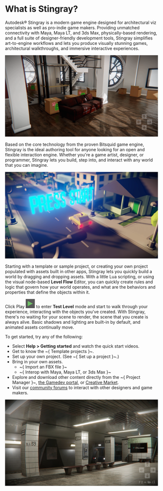 ﻿# What is Stingray?

Autodesk® Stingray is a modern game engine designed for architectural viz specialists as well as pro-indie game makers. Providing unmatched connectivity with Maya, Maya LT, and 3ds Max, physically-based rendering, and a full suite of designer-friendly development tools, Stingray simplifies art-to-engine workflows and lets you produce visually stunning games, architectural walkthroughs, and immersive interactive experiences.

![](../images/Apartment.png)

Based on the core technology from the proven Bitsquid game engine, Stingray is the ideal authoring tool for anyone looking for an open and flexible interaction engine. Whether you're a game artist, designer, or programmer, Stingray lets you build, step into, and interact with any world that you can imagine.

![](../images/Taxi.png)

Starting with a template or sample project, or creating your own project populated with assets built in other apps, Stingray lets you quickly build a world by dragging and dropping assets. With a little Lua scripting, or using the visual node-based **Level Flow** Editor, you can quickly create rules and logic that govern how your world operates, and what are the behaviors and properties that define the objects within it.

Click Play ![](../images/icon_Play.png) to enter **Test Level** mode and start to walk through your experience, interacting with the objects you've created. With Stingray, there's no waiting for your scene to render, the scene that you create is always alive. Basic shadows and lighting are built-in by default, and animated assets continually move.

To get started, try any of the following:

- Select **Help > Getting started** and watch the quick start videos.
- Get to know the ~{ Template projects }~.
- Set up your own project. (See ~{ Set up a project }~.)
- Bring in your own assets.
	- ~{ Import an FBX file }~
	- ~{ Interop with Maya, Maya LT, or 3ds Max }~
- Explore and download other content directly from the ~{ Project Manager }~, [the Gamedev portal](https://gamedev.autodesk.com/stingray/plugins), or [Creative Market](https://creativemarket.com/apps/stingray).
- Visit our [community forums](http://www.autodesk.com/stingray-forums)
 to interact with other designers and game makers.

![](../images/Subway.png)
